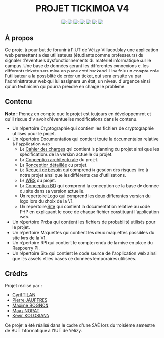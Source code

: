 <div align="center">
  <h1>PROJET TICKIMOA V4</h1>
  <a href="https://fr.wikipedia.org/wiki/Hypertext_Markup_Language"><img src="https://img.shields.io/badge/HTML-E34F26?style=for-the-badge&logo=html5&logoColor=white"/></a>
  <a href="https://fr.wikipedia.org/wiki/Feuilles_de_style_en_cascade"><img src="https://img.shields.io/badge/CSS-1572B6?style=for-the-badge&logo=css3&logoColor=white"/></a>
  <a href="https://fr.wikipedia.org/wiki/php"><img src="https://img.shields.io/badge/PHP%20-7F00FF?style=for-the-badge&logo=php&logoColor=white"/></a>
  <a href="https://fr.wikipedia.org/wiki/Python_(Language)"><img src="https://img.shields.io/badge/Python%20-98FB9?style=for-the-badge&logo=python&logoColor=white"/></a>
  <a href="https://fr.wikipedia.org/wiki/JavaScript"><img src="https://img.shields.io/badge/Java Script%20-FFA500?style=for-the-badge&logo=JavaScript&logoColor=white"/></a>
  <a href="https://fr.wikipedia.org/wiki/R_(Language)"><img src="https://img.shields.io/badge/R%20-FF6347?style=for-the-badge&logo=R&logoColor=white"/></a>
  <a href="https://fr.wikipedia.org/wiki/Bourne-Again_shell"><img src="https://img.shields.io/badge/Bash%20-582900?style=for-the-badge&logo=gnubash&logoColor=white"/></a>
</div>

## À propos

Ce projet à pour but de forunir à l'IUT de Vélizy Villacoublay une application web permettant a des utilisateurs (étudiants comme professeurs) de signaler d'eventuels dysfonctionnements 
du matériel informatique sur le campus. Une base de données gerant les differentes connexions et les differents tickets sera mise en place coté backend. Une fois un compte crée l'utilisateur
a la possiblité de créer un ticket, qui sera ensuite vu par l'administrateur web qui lui assignera un état, un niveau d'urgence ainsi qu'un technicien qui pourra prendre en charge le problème.

## Contenu

**Note :** Prenez en compte que le projet est toujours en développement et qu'il risque d'y avoir d'éventuelles modifications dans le contenu.

* Un répertoire Cryptographie qui contient les fichiers de cryptographie utilisés pour le projet.
* Un répertoire Documentation qui contient toute la documentaion relative à l'application web :
  * Le [Cahier des charges](/Documentation/Cahier_des_Charges_v3.1) qui contient le planning du projet ainsi que les spécifications de la version actuelle du projet.
  * La [Conception architecturale](/Documentation/Conception_architecturale_v3.1) du projet.
  * La [Ronception détaillée](/Documentation/Conception_detaillé_v3.1.md) du projet.
  * Le [Recueil de besoin](/Documentation/Recueil_de_besoin_V3.1) qui comprend la gestion des risques liée à notre projet ainsi que les différents cas d'utilisations.
  * Le [WBS](/Documentation/WBS_SAE_3.01.mvdx) du projet.
  * La [Conception BD](/Documentation/conception_BD_v3.1.md) qui comprend la conception de la base de donnée du site dans sa version actuelle.
  * Un repertoire [Logo](/Documentation/Logo) qui comprend les deux differentes version du logo lors du choix de la V1.
  * Un repertoire [Site](/Documentation/Site) qui contient la documentation relative au code PHP en expliquant le code de chaque fichier constituant l'application web.
* Un répertoire Proba qui contient les fichiers de probabilité utilisés pour le projet.
* Un répertoire Maquettes qui contient les deux maquettes possibles du site lors de la V1.
* Un répertoire RPI qui contient le compte rendu de la mise en place du Raspberry Pi.
* Un répertoire Site qui contient le code source de l'application web ainsi que les assets et les bases de données temporaires utilisées.

## Crédits

Projet réalisé par :
- [Cyril TILAN](https://github.com/BluenessDev)
- [Pierre JAUFFRES](https://github.com/octogenarian78)
- [Maxime BOGNON](https://github.com/HighMax524)
- [Maaz NORAT](https://github.com/FleedDev)
- [Kevin KOLOSIANA](https://github.com/AnikiDev)

Ce projet a été réalisé dans le cadre d'une SAÉ lors du troisième semestre de BUT Informatique à l'IUT de Vélizy.
